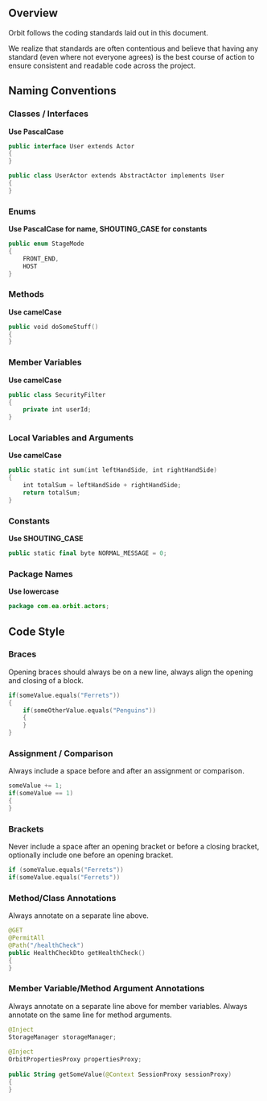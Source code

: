 Overview 
----------
Orbit follows the coding standards laid out in this document.

We realize that standards are often contentious and believe that having any standard (even where not everyone agrees) is the best course of action to ensure consistent and readable code across the project.

Naming Conventions 
----------

### Classes / Interfaces
**Use PascalCase** 
```kotlin
public interface User extends Actor
{
}

public class UserActor extends AbstractActor implements User
{
}
```

### Enums

**Use PascalCase for name, SHOUTING_CASE for constants** 
```kotlin
public enum StageMode
{
    FRONT_END, 
    HOST
}
```

### Methods 
**Use camelCase**
```kotlin
public void doSomeStuff()
{
}
```
### Member Variables
**Use camelCase**
```kotlin
public class SecurityFilter
{
    private int userId;
}
```

### Local Variables and Arguments
**Use camelCase**
```kotlin
public static int sum(int leftHandSide, int rightHandSide)
{
    int totalSum = leftHandSide + rightHandSide;
    return totalSum;
}
```

### Constants
**Use SHOUTING_CASE**
```kotlin
public static final byte NORMAL_MESSAGE = 0;
```

### Package Names
**Use lowercase** 
```kotlin
package com.ea.orbit.actors;
```

Code Style
----------

### Braces
Opening braces should always be on a new line, always align the opening and closing of a block.
```kotlin
if(someValue.equals("Ferrets"))
{
    if(someOtherValue.equals("Penguins"))
    {
    }
}
```

### Assignment / Comparison
Always include a space before and after an assignment or comparison.
```kotlin
someValue += 1;
if(someValue == 1)
{
}
```

### Brackets
Never include a space after an opening bracket or before a closing bracket, optionally include one before an opening bracket.
```kotlin
if (someValue.equals("Ferrets"))
if(someValue.equals("Ferrets"))
```

### Method/Class Annotations
Always annotate on a separate line above.
```kotlin
@GET 
@PermitAll 
@Path("/healthCheck")
public HealthCheckDto getHealthCheck()
{
}
```

### Member Variable/Method Argument Annotations
Always annotate on a separate line above for member variables. Always annotate on the same line for method arguments.
```kotlin
@Inject
StorageManager storageManager;
 
@Inject 
OrbitPropertiesProxy propertiesProxy;
 
public String getSomeValue(@Context SessionProxy sessionProxy)
{
}
```